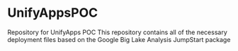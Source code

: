 # UnifyAppsPOC
Repository for UnifyApps POC 
This repository contains all of the necessary deployment files based on the Google Big Lake Analysis JumpStart package
